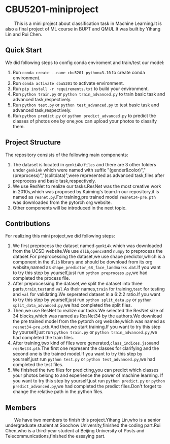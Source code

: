 # CBU5201-miniproject

&emsp;&emsp;This is a mini project about classification task in Machine Learning.It is also a final project of ML course in BUPT and QMUL.It was built by Yihang Lin and Rui Chen.

## Quick Start

We did following steps to config conda enviroment and train/test our model:
1. Run `conda create --name cbu5201 python=3.10` to create conda environment.
2. Run `conda activate cbu5201` to activate environment.
3. Run `pip install -r requirements.txt` to build your environment.
4. Run `python train.py` or `python train_advanced.py` to train basic task and advanced task,respectively.
5. Run `python test.py` or `python test_advanced.py` to test basic task and advanced task,respectively.
6. Run `python predict.py` or `python predict_advanced.py` to predict the classes of photos one by one,you can upload your photos to classify them.

## Project Structure

The repository consists of the following main components:
1. The dataset is located in `genki4k/files` and there are 3 other folders under `genki4k` which were named with suffix "(gender&color)","(preprocess)","(splitdata)",were represented as advanced task,files after preprocess and basic task,respectively.
2. We use ResNet to realize our tasks.ResNet was the most creative work in 2010s,which was proposed by Kaiming's team.In our repository,it is named as `resnet.py`.For training,pre trained model `resnet34-pre.pth` was downloaded from the pytorch org website.
3. Other components will be introduced in the next topic.

## Contributions

For realizing this mini project,we did following steps:
1. We first preprocess the dataset named `genki4k` which was downloaded from the UCSD website.We use `dlib`,`opencv`and `numpy` to preprocess the dataset.For preprocessing the dataset,we use shape predictor,which is a component in the `dlib` library and should be download from its org website,named as `shape_predictor_68_face_landmarks.dat`.If you want to try this step by yourself,just run `python preprocess.py`,we had completed the process file.
2. After preprocessing the dataset,we split the dataset into three parts,`train`,`test`and `val`.As their names,`train` for training,`test` for testing and `val` for validating.We seperated dataset in a 6:2:2 ratio.If you want to try this step by yourself,just run `python split_data.py` or `python split_data_advanced.py`,we had completed the split files.
3. Then,we use ResNet to realize our tasks.We selected the ResNet size of 34 blocks,which was named as ResNet34 by the authors.We download the pre trained model from the pytorch org website,which was named as `resnet34-pre.pth`.And then,we start training.If you want to try this step by yourself,just run `python train.py` or `python train_advanced.py`,we had completed the train files.
4. After training,two kind of files were generated,`class_indices.json`and `resNet34.pth`.The first one represent the classes for clarifying and the second one is the trained model.If you want to try this step by yourself,just run `python test.py` or `python test_advanced.py`,we had completed the test files.
5. We finished the two files for predicting,you can predict which classes your photos belong to and experience the power of machine learning. If you want to try this step by yourself,just run `python predict.py` or `python predict_advanced.py`,we had completed the predict files.Don't forget to change the relative path in the python files.

## Members

&emsp;&emsp;We have two members to finish this project.Yihang Lin,who is a senior undergraduate student at Soochow University,finished the coding part.Rui Chen,who is a third-year student at Beijing University of Posts and Telecommunications,finished the essaying part.



